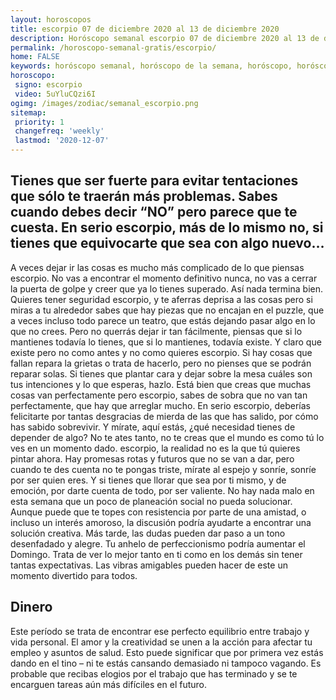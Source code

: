 ```yaml
---
layout: horoscopos
title: escorpio 07 de diciembre 2020 al 13 de diciembre 2020 
description: Horóscopo semanal escorpio 07 de diciembre 2020 al 13 de diciembre 2020. Tienes que ser fuerte para evitar tentaciones que sólo te traerán más problemas. Sabes cuando debes decir “NO” pero parece que te cuesta. En serio escorpio, más de lo mismo no, si tienes que equivocarte que sea con algo nuevo… 
permalink: /horoscopo-semanal-gratis/escorpio/
home: FALSE
keywords: horóscopo semanal, horóscopo de la semana, horóscopo, horóscopo gratis,horóscopos, horóscopo esperanza gracia, horoscopos escorpio la semana, horóscopos gratis, Tarot, Astrologia, Zodíaco, escorpio, horoscopo gratis, semanal
horoscopo:
 signo: escorpio
 video: 5uYluCQzi6I
ogimg: /images/zodiac/semanal_escorpio.png
sitemap:
 priority: 1
 changefreq: 'weekly'
 lastmod: '2020-12-07'
---
```




## Tienes que ser fuerte para evitar tentaciones que sólo te traerán más problemas. Sabes cuando debes decir “NO” pero parece que te cuesta. En serio escorpio, más de lo mismo no, si tienes que equivocarte que sea con algo nuevo… 

A veces dejar ir las cosas es mucho más complicado de lo que piensas escorpio. No vas a encontrar el momento definitivo nunca, no vas a cerrar la puerta de golpe y creer que ya lo tienes superado. Así nada termina bien. Quieres tener seguridad escorpio, y te aferras deprisa a las cosas pero si miras a tu alrededor sabes que hay piezas que no encajan en el puzzle, que a veces incluso todo parece un teatro, que estás dejando pasar algo en lo que no crees. Pero no querrás dejar ir tan fácilmente, piensas que si lo mantienes todavía lo tienes, que si lo mantienes, todavía existe. Y claro que existe pero no como antes y no como quieres escorpio. Si hay cosas que fallan repara la grietas o trata de hacerlo, pero no pienses que se podrán reparar solas. Si tienes que plantar cara y dejar sobre la mesa cuáles son tus intenciones y lo que esperas, hazlo. Está bien que creas que muchas cosas van perfectamente pero escorpio, sabes de sobra que no van tan perfectamente, que hay que arreglar mucho. En serio escorpio, deberías felicitarte por tantas desgracias de mierda de las que has salido, por cómo has sabido sobrevivir. Y mírate, aquí estás, ¿qué necesidad tienes de depender de algo? No te ates tanto, no te creas que el mundo es como tú lo ves en un momento dado. escorpio, la realidad no es la que tú quieres pintar ahora. Hay promesas rotas y futuros que no se van a dar, pero cuando te des cuenta no te pongas triste, mírate al espejo y sonríe, sonríe por ser quien eres. Y si tienes que llorar que sea por ti mismo, y de emoción, por darte cuenta de todo, por ser valiente. No hay nada malo en esta semana que un poco de planeación social no pueda solucionar. Aunque puede que te topes con resistencia por parte de una amistad, o incluso un interés amoroso, la discusión podría ayudarte a encontrar una solución creativa. Más tarde, las dudas pueden dar paso a un tono desenfadado y alegre. Tu anhelo de perfeccionismo podría aumentar el Domingo. Trata de ver lo mejor tanto en ti como en los demás sin tener tantas expectativas. Las vibras amigables pueden hacer de este un momento divertido para todos.

## Dinero

Este período se trata de encontrar ese perfecto equilibrio entre trabajo y vida personal. El amor y la creatividad se unen a la acción para afectar tu empleo y asuntos de salud. Esto puede significar que por primera vez estás dando en el tino – ni te estás cansando demasiado ni tampoco vagando. Es probable que recibas elogios por el trabajo que has terminado y se te encarguen tareas aún más difíciles en el futuro.